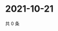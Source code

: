 # 2021-10-21

共 0 条

<!-- BEGIN WEIBO -->
<!-- 最后更新时间 Thu Oct 21 2021 00:01:10 GMT+0800 (China Standard Time) -->

<!-- END WEIBO -->
